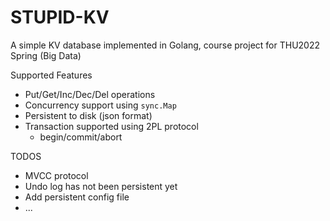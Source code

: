 # STUPID-KV
A simple KV database implemented in Golang, course project for THU2022 Spring (Big Data)

Supported Features
+ Put/Get/Inc/Dec/Del operations
+ Concurrency support using `sync.Map`
+ Persistent to disk (json format)
+ Transaction supported using 2PL protocol
  + begin/commit/abort

TODOS
+ MVCC protocol
+ Undo log has not been persistent yet
+ Add persistent config file
+ ...